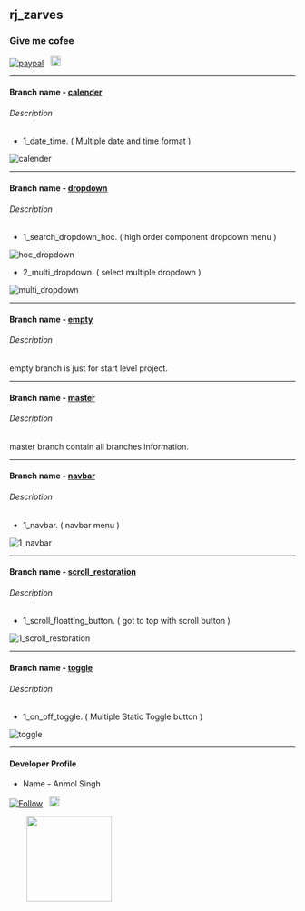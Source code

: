 ## rj_zarves

### Give me cofee
[![paypal](https://aleen42.github.io/badges/src/paypal.svg)](https://paypal.me/anmolsukki?locale.x=en_GB) &nbsp;
<a href="https://raw.githubusercontent.com/anmolsukki/stuff/pics/images/google_pay_barcode.png" ><img src="https://github.com/anmolsukki/stuff/blob/pics/images/google_pay_logo.png" height="18px"></a> &nbsp;
<a href="https://raw.githubusercontent.com/anmolsukki/stuff/pics/images/paytm_barcode.jpg" ><img src="https://github.com/anmolsukki/stuff/blob/pics/images/paytm_icon.png" height="16px"></a>

----------------------------------------------------------------------------------------------------------------------------------------

#### Branch name - [calender](https://github.com/anmolsukki/rj_zarves/tree/calender)
###### Description 

*  1_date_time. ( Multiple date and time format )

![calender](https://github.com/anmolsukki/stuff/blob/gif/gif_images/gif_1_date_time.gif)

------------------------------------------------------------------------------------------------------------------------------------------
#### Branch name - [dropdown](https://github.com/anmolsukki/rj_zarves/tree/dropdown)
###### Description 

*  1_search_dropdown_hoc. ( high order component dropdown menu )

![hoc_dropdown](https://github.com/anmolsukki/stuff/blob/gif/gif_images/gif_hoc_dropdown.gif)

*  2_multi_dropdown. ( select multiple dropdown )

![multi_dropdown](https://github.com/anmolsukki/stuff/blob/gif/gif_images/gif_multi_dropdown.gif)

------------------------------------------------------------------------------------------------------------------------------------------
#### Branch name - [empty](https://github.com/anmolsukki/rj_zarves/tree/empty)
###### Description 

empty branch is just for start level project.

------------------------------------------------------------------------------------------------------------------------------------------
#### Branch name - [master](https://github.com/anmolsukki/rj_zarves/tree/master)
###### Description 

master branch contain all branches information.

------------------------------------------------------------------------------------------------------------------------------------------
#### Branch name - [navbar](https://github.com/anmolsukki/rj_zarves/tree/navbar)
###### Description 

*  1_navbar. ( navbar menu )

![1_navbar](https://github.com/anmolsukki/stuff/blob/gif/gif_images/gif_1_navbar.gif)

------------------------------------------------------------------------------------------------------------------------------------------
#### Branch name - [scroll_restoration](https://github.com/anmolsukki/rj_zarves/tree/scroll_restoration)
###### Description 

*  1_scroll_floatting_button. ( got to top with scroll button )

![1_scroll_restoration](https://github.com/anmolsukki/stuff/blob/gif/gif_images/gif_1_scroll_restoration.gif)

------------------------------------------------------------------------------------------------------------------------------------------
#### Branch name - [toggle](https://github.com/anmolsukki/rj_zarves/tree/toggle)
###### Description 

*  1_on_off_toggle. ( Multiple Static Toggle button )

![toggle](https://github.com/anmolsukki/stuff/blob/gif/gif_images/toggle_gif.gif)

------------------------------------------------------------------------------------------------------------------------------------------
#### Developer Profile
*   Name - Anmol Singh

[![Follow](https://img.shields.io/twitter/url/https/github.com/openebs/openebs.svg?style=social&label=Follow)](https://twitter.com/Anmolsukki) &nbsp;
<a href="https://www.linkedin.com/in/anmolsukki/" ><img src="https://upload.wikimedia.org/wikipedia/commons/0/01/LinkedIn_Logo.svg" height="18px"></a>

<kbd>
<img src="https://pbs.twimg.com/profile_images/917773516388294657/blG446QN_400x400.jpg" hspace="30" height="150px">
  </kbd>
<br/>
